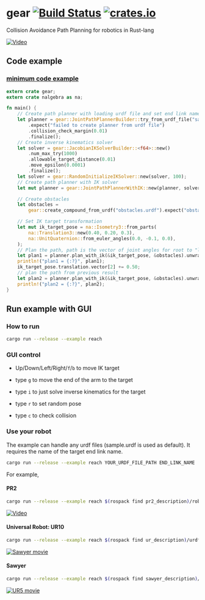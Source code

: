 # gear [![Build Status](https://travis-ci.org/OTL/gear.svg?branch=master)](https://travis-ci.org/OTL/gear) [![crates.io](https://img.shields.io/crates/v/gear.svg)](https://crates.io/crates/gear)

Collision Avoidance Path Planning for robotics in Rust-lang

[![Video](https://j.gifs.com/kZZyJK.gif)](http://www.youtube.com/watch?v=jEu3EfpVAI8)

## Code example

### [minimum code example](examples/minimum.rs)

```rust
extern crate gear;
extern crate nalgebra as na;

fn main() {
    // Create path planner with loading urdf file and set end link name
    let planner = gear::JointPathPlannerBuilder::try_from_urdf_file("sample.urdf", "l_wrist2")
        .expect("failed to create planner from urdf file")
        .collision_check_margin(0.01)
        .finalize();
    // Create inverse kinematics solver
    let solver = gear::JacobianIKSolverBuilder::<f64>::new()
        .num_max_try(1000)
        .allowable_target_distance(0.01)
        .move_epsilon(0.0001)
        .finalize();
    let solver = gear::RandomInitializeIKSolver::new(solver, 100);
    // Create path planner with IK solver
    let mut planner = gear::JointPathPlannerWithIK::new(planner, solver);

    // Create obstacles
    let obstacles =
        gear::create_compound_from_urdf("obstacles.urdf").expect("obstacle file not found");

    // Set IK target transformation
    let mut ik_target_pose = na::Isometry3::from_parts(
        na::Translation3::new(0.40, 0.20, 0.3),
        na::UnitQuaternion::from_euler_angles(0.0, -0.1, 0.0),
    );
    // Plan the path, path is the vector of joint angles for root to "l_wrist2"
    let plan1 = planner.plan_with_ik(&ik_target_pose, &obstacles).unwrap();
    println!("plan1 = {:?}", plan1);
    ik_target_pose.translation.vector[2] += 0.50;
    // plan the path from previous result
    let plan2 = planner.plan_with_ik(&ik_target_pose, &obstacles).unwrap();
    println!("plan2 = {:?}", plan2);
}
```

## Run example with GUI

### How to run

```bash
cargo run --release --example reach
```

### GUI control

* Up/Down/Left/Right/`f`/`b` to move IK target
* type `g` to move the end of the arm to the target

* type `i` to just solve inverse kinematics for the target
* type `r` to set random pose
* type `c` to check collision

### Use your robot

The example can handle any urdf files (sample.urdf is used as default).
It requires the name of the target end link name.

```bash
cargo run --release --example reach YOUR_URDF_FILE_PATH END_LINK_NAME
```

For example,

#### PR2

```bash
cargo run --release --example reach $(rospack find pr2_description)/robots/pr2.urdf.xacro l_gripper_palm_link
```

[![Video](https://j.gifs.com/kZZyJK.gif)](http://www.youtube.com/watch?v=jEu3EfpVAI8)

#### Universal Robot: UR10

```bash
cargo run --release --example reach $(rospack find ur_description)/urdf/ur10_robot.urdf.xacro ee_link
```

[![Sawyer movie](https://j.gifs.com/ZVVqDw.gif)](https://www.youtube.com/watch?v=0YujRKUto-4)

#### Sawyer

```bash
cargo run --release --example reach $(rospack find sawyer_description)/urdf/sawyer.urdf right_hand
```

[![UR5 movie](https://j.gifs.com/G55yxL.gif)](https://www.youtube.com/watch?v=0YujRKUto-4)